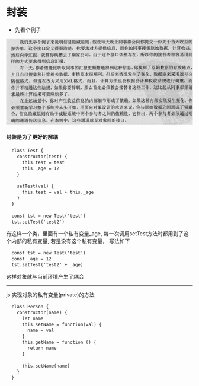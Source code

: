 # 封装

- 先看个例子

![一个例子](../../images/fz1.png)

#### 封装是为了更好的解耦
```
  class Test {
    constructor(test) {
      this.test = test
      this._age = 12
    }

    setTest(val) {
      this.test = val + this._age
    }
  }

  const tst = new Test('test')
  tst.setTest('test2')
```
有这样一个类，里面有一个私有变量_age, 每一次调用setTest方法时都用到了这个内部的私有变量, 若是没有这个私有变量， 写法如下

```
  const tst = new Test('test')
  const _age = 12
  tst.setTest('test2' + _age)
```

这样对象就与当前环境产生了耦合

---------------------------------------
js 实现对象的私有变量(private)的方法

```
  class Person {
    constructor(name) {
      let name
      this.setName = function(val) {
        name = val
      }
      this.getName = function () {
        return name
      }

      this.setName(name)
    }
  }
```
